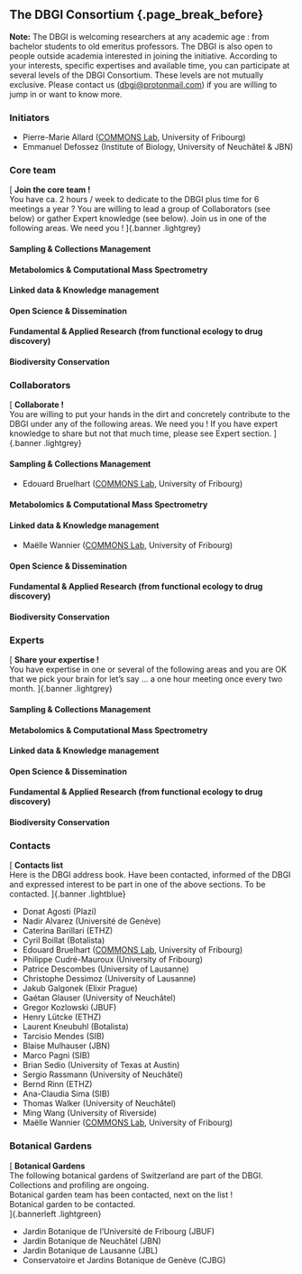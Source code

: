 ## The DBGI Consortium {.page_break_before}

**Note:** The DBGI is welcoming researchers at any academic age : from bachelor students to old emeritus professors.
The DBGI is also open to people outside academia interested in joining the initiative.
According to your interests, specific expertises and available time, you can participate at several levels of the DBGI Consortium.
These levels are not mutually exclusive.
Please contact us (<dbgi@protonmail.com>) if you are willing to jump in or want to know more.

### Initiators

- Pierre-Marie Allard ([COMMONS Lab](https://www.unifr.ch/bio/en/groups/allard/), University of Fribourg)
- Emmanuel Defossez (Institute of Biology, University of Neuchâtel & JBN)

### Core team

<!-- include the Font Awesome library, per: https://fontawesome.com/start -->
<link rel="stylesheet" href="https://use.fontawesome.com/releases/v6.2.1/css/all.css">

[
<i class="fa-solid fa-arrow-right-to-bracket"></i> **Join the core team !**<br>
You have ca. 2 hours / week to dedicate to the DBGI plus time for 6 meetings a year ? You are willing to lead a group of Collaborators (see below) or gather Expert knowledge (see below). Join us in one of the following areas. We need you !
]{.banner .lightgrey}

#### <i class="fas fa-vials"></i> Sampling & Collections Management

#### <i class="fas fa-microscope"></i> Metabolomics & Computational Mass Spectrometry

#### <i class="fa-solid fa-diagram-project"></i> Linked data & Knowledge management

#### <i class="fas fa-lock-open"></i> Open Science & Dissemination

#### <i class="fas fa-capsules"></i> Fundamental & Applied Research (from functional ecology to drug discovery)

#### <i class="fas fa-earth-europe"></i> Biodiversity Conservation

### Collaborators 

[
<i class="fa-solid fa-arrow-right-to-bracket"></i> **Collaborate !**<br>
You are willing to put your hands in the dirt and concretely contribute to the DBGI under any of the following areas. We need you ! If you have expert knowledge to share but not that much time, please see Expert section.
]{.banner .lightgrey}


#### <i class="fas fa-vials"></i> Sampling & Collections Management

- Edouard Bruelhart ([COMMONS Lab](https://www.unifr.ch/bio/en/groups/allard/), University of Fribourg)

#### <i class="fas fa-microscope"></i>  Metabolomics & Computational Mass Spectrometry

#### <i class="fa-solid fa-diagram-project"></i> Linked data & Knowledge management

- Maëlle Wannier ([COMMONS Lab](https://www.unifr.ch/bio/en/groups/allard/), University of Fribourg)

#### <i class="fas fa-lock-open"></i> Open Science & Dissemination
#### <i class="fas fa-capsules"></i> Fundamental & Applied Research (from functional ecology to drug discovery)

#### <i class="fas fa-earth-europe"></i> Biodiversity Conservation

### Experts

[
<i class="fa-solid fa-arrow-right-to-bracket"></i> **Share your expertise !**<br>
You have expertise in one or several of the following areas and you are OK that we pick your brain for let’s say … a one hour meeting once every two month.
]{.banner .lightgrey}

#### <i class="fas fa-vials"></i> Sampling & Collections Management

#### <i class="fas fa-microscope"></i>  Metabolomics & Computational Mass Spectrometry

#### <i class="fa-solid fa-diagram-project"></i> Linked data & Knowledge management

#### <i class="fas fa-lock-open"></i> Open Science & Dissemination

#### <i class="fas fa-capsules"></i> Fundamental & Applied Research (from functional ecology to drug discovery)

#### <i class="fas fa-earth-europe"></i> Biodiversity Conservation


### Contacts 

[
<i class="fa-solid fa-address-book"></i> **Contacts list**<br>
Here is the DBGI address book.
<i class="fa-regular fa-square-check"></i> Have been contacted, informed of the DBGI and expressed interest to be part in one of the above sections.
<i class="fa-regular fa-square"></i> To be contacted.
]{.banner .lightblue}


- <i class="fa-regular fa-square-check"></i> Donat Agosti (Plazi)
- <i class="fa-regular fa-square-check"></i> Nadir Alvarez (Université de Genève)
- <i class="fa-regular fa-square-check"></i> Caterina Barillari (ETHZ)
- <i class="fa-regular fa-square-check"></i> Cyril Boillat (Botalista)
- <i class="fa-regular fa-square-check"></i> Edouard Bruelhart ([COMMONS Lab](https://www.unifr.ch/bio/en/groups/allard/), University of Fribourg)
- <i class="fa-regular fa-square"></i> Philippe Cudré-Mauroux (University of Fribourg)
- <i class="fa-regular fa-square"></i> Patrice Descombes (University of Lausanne)
- <i class="fa-regular fa-square-check"></i> Christophe Dessimoz (University of Lausanne)
- <i class="fa-regular fa-square"></i> Jakub Galgonek (Elixir Prague)
- <i class="fa-regular fa-square"></i> Gaétan Glauser (University of Neuchâtel)
- <i class="fa-regular fa-square-check"></i> Gregor Kozlowski (JBUF)
- <i class="fa-regular fa-square-check"></i> Henry Lütcke (ETHZ)
- <i class="fa-regular fa-square"></i> Laurent Kneubuhl (Botalista)
- <i class="fa-regular fa-square-check"></i> Tarcisio Mendes (SIB)
- <i class="fa-regular fa-square-check"></i> Blaise Mulhauser (JBN)
- <i class="fa-regular fa-square"></i> Marco Pagni (SIB)
- <i class="fa-regular fa-square"></i> Brian Sedio (University of Texas at Austin)
- <i class="fa-regular fa-square-check"></i> Sergio Rassmann (University of Neuchâtel)
- <i class="fa-regular fa-square-check"></i> Bernd Rinn (ETHZ)
- <i class="fa-regular fa-square-check"></i> Ana-Claudia Sima (SIB)
- <i class="fa-regular fa-square-check"></i> Thomas Walker (University of Neuchâtel)
- <i class="fa-regular fa-square-check"></i> Ming Wang (University of Riverside)
- <i class="fa-regular fa-square-check"></i> Maëlle Wannier ([COMMONS Lab](https://www.unifr.ch/bio/en/groups/allard/), University of Fribourg)

### Botanical Gardens

[
<i class="fa-solid fa-seedling"></i> **Botanical Gardens**<br>
The following botanical gardens of Switzerland are part of the DBGI.<br>
<i class="fa-solid fa-hourglass-half"></i> Collections and profiling are ongoing.<br>
<i class="fa-solid fa-hourglass-start"></i> Botanical garden team has been contacted, next on the list !<br>
<i class="fa-regular fa-square"></i> Botanical garden to be contacted.<br>
]{.bannerleft .lightgreen}

- <i class="fa-solid fa-hourglass-half"></i> Jardin Botanique de l’Université de Fribourg (JBUF)
- <i class="fa-solid fa-hourglass-half"></i>  Jardin Botanique de Neuchâtel (JBN)
- <i class="fa-solid fa-hourglass-start"></i> Jardin Botanique de Lausanne (JBL)
- <i class="fa-regular fa-square"></i> Conservatoire et Jardins Botanique de Genève (CJBG)